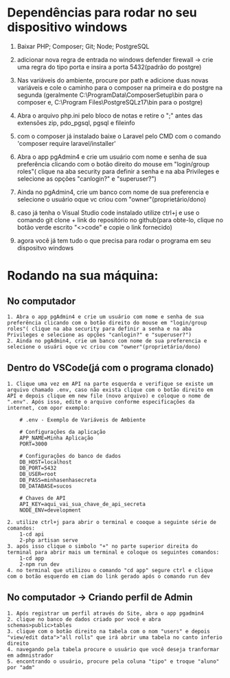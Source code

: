 # Dependências para rodar no seu dispositivo windows

1. Baixar PHP; Composer; Git; Node; PostgreSQL

2. adicionar nova regra de entrada no windows defender firewall
        -> crie uma regra do tipo porta e insira a porta 5432(padrão do postgre)
3. Nas variáveis do ambiente, procure por path e adicione duas novas variáveis e cole o caminho para o composer na primeira e do postgre na segunda (geralmente C:\ProgramData\ComposerSetup\bin para o composer e, C:\Program Files\PostgreSQLz17\bin para o postgre)

4. Abra o arquivo php.ini pelo bloco de notas e retire o ";" antes das extensões zip, pdo_pgsql, pgsql e fileinfo

5. com o composer já instalado baixe o Laravel pelo CMD com o comando 'composer require laravel/installer'

5. Abra o app pgAdmin4 e crie um usuário com nome e senha de sua preferência clicando com o botão direito do mouse em "login/group roles"( clique na aba security para definir a senha e na aba Privileges e selecione as opções "canlogin?" e "superuser?")

7. Ainda no pgAdmin4, crie um banco com nome de sua preferencia e selecione o usuário oque vc criou com "owner"(proprietário/dono)

8. caso já tenha o Visual Studio code instalado utilize ctrl+j e use o comando git clone + link do repositório no github(para obte-lo, clique no botão verde escrito "<>code" e copie o link fornecido)

9. agora você já tem tudo o que precisa para rodar o programa em seu dispositvo windows

# Rodando na sua máquina:
## No computador

    1. Abra o app pgAdmin4 e crie um usuário com nome e senha de sua preferência clicando com o botão direito do mouse em "login/group roles"( clique na aba security para definir a senha e na aba Privileges e selecione as opções "canlogin?" e "superuser?")
    2. Ainda no pgAdmin4, crie um banco com nome de sua preferencia e selecione o usuári oque vc criou com "owner"(proprietário/dono)

## Dentro do VSCode(já com o programa clonado)

    1. Clique uma vez em API na parte esquerda e verifique se existe um arquivo chamado .env, caso não exista clique com o botão direito em API e depois clique em new file (novo arquivo) e coloque o nome de ".env". Após isso, edite o arquivo conforme especificações da internet, com opor exemplo:

        # .env - Exemplo de Variáveis de Ambiente

        # Configurações da aplicação
        APP_NAME=Minha Aplicação
        PORT=3000

        # Configurações do banco de dados
        DB_HOST=localhost
        DB_PORT=5432
        DB_USER=root
        DB_PASS=minhasenhasecreta
        DB_DATABASE=sucos

        # Chaves de API
        API_KEY=aqui_vai_sua_chave_de_api_secreta
        NODE_ENV=development
        
    2. utilize ctrl+j para abrir o terminal e cooque a seguinte série de comandos:
        1-cd api
        2-php artisan serve
    3. após isso clique o simbolo "+" no parte superior direita do terminal para abrir mais um terminal e coloque os seguintes comandos:
        1-cd app
        2-npm run dev
    4. no terminal que utilizou o comando "cd app" segure ctrl e clique com o botão esquerdo em ciam do link gerado após o comando run dev

## No computador -> Criando perfil de Admin
    1. Após registrar um perfil através do Site, abra o app pgadmin4
    2. clique no banco de dados criado por você e abra schemas>public>tables
    3. clique com o botão direito na tabela com o nom "users" e depois "view/edit data">"all rolls" que irá abrir uma tabela no canto inferio direito
    4. navegando pela tabela procure o usuário que você deseja tranformar em admnistrador
    5. encontrando o usuário, procure pela coluna "tipo" e troque "aluno" por "adm"
